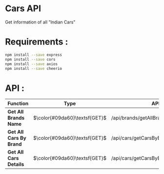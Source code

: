 # Cars API
Get information of all "Indian Cars"

# **Requirements :**
```sh
npm install --save express
npm install --save cors
npm install --save axios
npm install --save cheerio
```

# **API :**
| **Function** | **Type** | **API Url** |
| ------ | ------ | ------ |
| **Get All Brands Name** | $\color{#09da60}\textsf{GET}$  | /api/brands/getAllBrandsName |
| **Get All Cars By Brand** | $\color{#09da60}\textsf{GET}$ |  /api/cars/getCarsByBrand/&lt;brand&gt; |
| **Get All Cars Details** | $\color{#09da60}\textsf{GET}$ |  /api/cars/getCarsByBrand/&lt;brand&gt;/&lt;car&gt; |
